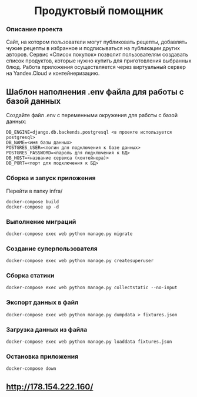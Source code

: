 ## <h1 align="center"> Продуктовый помощник </h1>

### Описание проекта

Сайт, на котором пользователи могут публиковать рецепты, добавлять чужие рецепты в избранное и подписываться на публикации других авторов. Сервис «Список покупок» позволит пользователям создавать список продуктов, которые нужно купить для приготовления выбранных блюд. Работа приложения осуществляется через виртуальный сервер на Yandex.Cloud и контейнеризацию.

## Шаблон наполнения .env файла для работы с базой данных

Создайте файл .env с переменными окружения для работы с базой данных:
```
DB_ENGINE=django.db.backends.postgresql <в проекте используется postgresql>
DB_NAME=<имя базы данных>
POSTGRES_USER=<логин для подключения к базе данных>
POSTGRES_PASSWORD=<пароль для подключения к БД>
DB_HOST=<название сервиса (контейнера)>
DB_PORT=<порт для подключения к БД>
```
### Сборка и запуск приложения

Перейти в папку infra/

```
docker-compose build
docker-compose up -d
```

### Выполнение миграций

```
docker-compose exec web python manage.py migrate
```

### Создание суперпользователя

```
docker-compose exec web python manage.py createsuperuser
```

### Сборка статики

```
docker-compose exec web python manage.py collectstatic --no-input
```
### Экспорт данных в файл

```
docker-compose exec web python manage.py dumpdata > fixtures.json
```

### Загрузка данных из файла

```
docker-compose exec web python manage.py loaddata fixtures.json
```

### Остановка приложения

```
docker-compose down
```

## http://178.154.222.160/


